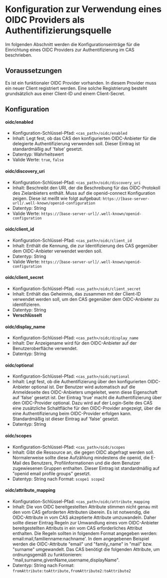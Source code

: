 # Konfiguration zur Verwendung eines OIDC Providers als Authentifizierungsquelle

Im folgenden Abschnitt werden die Konfigurationseinträge für die Einrichtung eines OIDC Providers zur Authentifizierung im CAS beschrieben.

## Voraussetzungen

Es ist ein funktionaler OIDC Provider vorhanden. In diesem Provider muss ein neuer Client registriert werden. 
Eine solche Registrierung besteht grundsätzlich aus einer Client-ID und einem Client-Secret.

## Konfiguration

#### oidc/enabled
* Konfiguration-Schlüssel-Pfad: `<cas_path>/oidc/enabled`
* Inhalt: Legt fest, ob das CAS den konfigurierten OIDC-Anbieter für die delegierte Authentifizierung verwenden soll.
  Dieser Eintrag ist standardmäßig auf 'false' gesetzt.
* Datentyp: Wahrheitswert
* Valide Werte: `true`, `false`

#### oidc/discovery_uri
* Konfiguration-Schlüssel-Pfad: `<cas_path>/oidc/discovery_uri`
* Inhalt: Beschreibt den URI, der die Beschreibung für das OIDC-Protokoll des Zielanbieters enthält. Muss auf die openid-connect Konfiguration zeigen. Diese ist meißt wie folgt aufgebaut: `https://[base-server-url]/.well-known/openid-configuration`
* Datentyp: String
* Valide Werte: `https://[base-server-url]/.well-known/openid-configuration`

#### oidc/client_id
* Konfiguration-Schlüssel-Pfad: `<cas_path>/oidc/client_id`
* Inhalt: Enthält die Kennung, die zur Identifizierung des CAS gegenüber dem OIDC-Anbieter verwendet werden soll.
* Datentyp: String
* Valide Werte: `https://[base-server-url]/.well-known/openid-configuration`

#### oidc/client_secret
* Konfiguration-Schlüssel-Pfad: `<cas_path>/oidc/client_secret`
* Inhalt: Enthält das Geheimnis, das zusammen mit der Client-ID verwendet werden soll, um den CAS gegenüber dem OIDC-Anbieter zu identifizieren.
* Datentyp: String
* **Verschlüsselt**

#### oidc/display_name
* Konfiguration-Schlüssel-Pfad: `<cas_path>/oidc/display_name`
* Inhalt: Der Anzeigename wird für den OIDC-Anbieter auf der Benutzeroberfläche verwendet.
* Datentyp: String

#### oidc/optional
* Konfiguration-Schlüssel-Pfad: `<cas_path>/oidc/optional`
* Inhalt: Legt fest, ob die Authentifizierung über den konfigurierten OIDC-Anbieter optional ist. Der Benutzer wird automatisch auf die Anmeldeseite des OIDC-Anbieters umgeleitet, wenn diese Eigenschaft auf 'false' gesetzt ist. Der Eintrag 'true' macht die Authentifizierung über den OIDC-Provider optional. Dazu wird auf der Login-Seite des CAS eine zusätzliche Schaltfläche für den OIDC-Provider angezeigt, über die eine Authentifizierung beim OIDC-Provider erfolgen kann. Standardmäßig ist dieser Eintrag auf 'false' gesetzt.
* Datentyp: String

#### oidc/scopes
* Konfiguration-Schlüssel-Pfad: `<cas_path>/oidc/scopes`
* Inhalt: Gibt die Ressource an, die gegen OIDC abgefragt werden soll. Normalerweise sollte diese Aufzählung mindestens die openid, die E-Mail des Benutzers, Profilinformationen und die dem Benutzer zugewiesenen Gruppen enthalten. Dieser Eintrag ist standardmäßig auf "openid email profile groups" gesetzt.
* Datentyp: String nach Format: `scope1 scope2`

#### oidc/attribute_mapping
* Konfiguration-Schlüssel-Pfad: `<cas_path>/oidc/attribute_mapping`
* Inhalt: Die von OIDC bereitgestellten Attribute stimmen nicht genau mit den vom CAS geforderten Attributen überein. Es ist notwendig, die OIDC-Attribute in vom CAS akzeptierte Attribute umzuwandeln. Daher sollte dieser Eintrag Regeln zur Umwandlung eines vom OIDC-Anbieter bereitgestellten Attributs in ein vom CAS erforderliches Attribut enthalten. Die Regeln sollten in folgendem Format angegeben werden: email:mail,familienname:nachname'. In dem angegebenen Beispiel werden die OIDC-Attribute "email" und "family_name" in "mail" bzw. "surname" umgewandelt. Das CAS benötigt die folgenden Attribute, um ordnungsgemäß zu funktionieren: "mail,surname,givenName,username,displayName".
* Datentyp: String nach Format: `fromAttribute:toAttribute,fromAttribute2:toAttribute2`